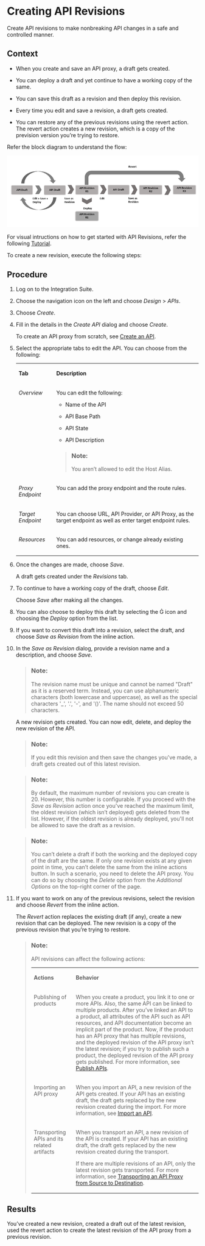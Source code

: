 <!-- loio0a0d7d41222e42e4834b30c89609f400 -->

<link rel="stylesheet" type="text/css" href="../css/sap-icons.css"/>

# Creating API Revisions

Create API revisions to make nonbreaking API changes in a safe and controlled manner.



## Context

-   When you create and save an API proxy, a draft gets created.

-   You can deploy a draft and yet continue to have a working copy of the same.

-   You can save this draft as a revision and then deploy this revision.

-   Every time you edit and save a revision, a draft gets created.

-   You can restore any of the previous revisions using the revert action. The revert action creates a new revision, which is a copy of the prevision version you’re trying to restore.


Refer the block diagram to understand the flow:

![](images/Revision_Flow_Diagram_a91e57d.png)

For visual intructions on how to get started with API Revisions, refer the following [Tutorial](https://developers.sap.com/tutorials/api-mgmt-revisioning.html).

To create a new revision, execute the following steps:



<a name="loio0a0d7d41222e42e4834b30c89609f400__steps_r3n_sj3_1yb"/>

## Procedure

1.  Log on to the Integration Suite.

2.  Choose the navigation icon on the left and choose *Design* \> *APIs*.

3.  Choose *Create*.

4.  Fill in the details in the *Create API* dialog and choose *Create*.

    To create an API proxy from scratch, see [Create an API](create-an-api-c0842d5.md).

5.  Select the appropriate tabs to edit the API. You can choose from the following:


    <table>
    <tr>
    <th valign="top">

    Tab


    
    </th>
    <th valign="top">

    Description


    
    </th>
    </tr>
    <tr>
    <td valign="top">
    
    *Overview* 


    
    </td>
    <td valign="top">
    
    You can edit the following:

    -   Name of the API

    -   API Base Path

    -   API State

    -   API Description


    > ### Note:  
    > You aren’t allowed to edit the Host Alias.


    
    </td>
    </tr>
    <tr>
    <td valign="top">
    
    *Proxy Endpoint* 


    
    </td>
    <td valign="top">
    
    You can add the proxy endpoint and the route rules.


    
    </td>
    </tr>
    <tr>
    <td valign="top">
    
    *Target Endpoint* 


    
    </td>
    <td valign="top">
    
    You can choose URL, API Provider, or API Proxy, as the target endpoint as well as enter target endpoint rules.


    
    </td>
    </tr>
    <tr>
    <td valign="top">
    
    *Resources* 


    
    </td>
    <td valign="top">
    
    You can add resources, or change already existing ones.


    
    </td>
    </tr>
    </table>
    
6.  Once the changes are made, choose *Save*.

    A draft gets created under the *Revisions* tab.

7.  To continue to have a working copy of the draft, choose *Edit*.

    Choose *Save* after making all the changes.

8.  You can also choose to deploy this draft by selecting the <span class="SAP-icons"></span> icon and choosing the *Deploy* option from the list.

9.  If you want to convert this draft into a revision, select the draft, and choose *Save as Revision* from the inline action.

10. In the *Save as Revision* dialog, provide a revision name and a description, and choose *Save*.

    > ### Note:  
    > The revision name must be unique and cannot be named "Draft" as it is a reserved term. Instead, you can use alphanumeric characters \(both lowercase and uppercase\), as well as the special characters '\_', '.', '-', and '\(\)'. The name should not exceed 50 characters.

    A new revision gets created. You can now edit, delete, and deploy the new revision of the API.

    > ### Note:  
    > If you edit this revision and then save the changes you've made, a draft gets created out of this latest revision.

    > ### Note:  
    > By default, the maximum number of revisions you can create is 20. However, this number is configurable. If you proceed with the *Save as Revision* action once you've reached the maximum limit, the oldest revision \(which isn’t deployed\) gets deleted from the list. However, if the oldest revision is already deployed, you'll not be allowed to save the draft as a revision.

    > ### Note:  
    > You can’t delete a draft if both the working and the deployed copy of the draft are the same. If only one revision exists at any given point in time, you can’t delete the same from the inline actions button. In such a scenario, you need to delete the API proxy. You can do so by choosing the *Delete* option from the *Additional Options* on the top-right corner of the page.

11. If you want to work on any of the previous revisions, select the revision and choose *Revert* from the inline action.

    The *Revert* action replaces the existing draft \(if any\), create a new revision that can be deployed. The new revision is a copy of the previous revision that you’re trying to restore.

    > ### Note:  
    > API revisions can affect the following actions:
    > 
    > 
    > <table>
    > <tr>
    > <th valign="top">
    > 
    > Actions
    > 
    > 
    > 
    > </th>
    > <th valign="top">
    > 
    > Behavior
    > 
    > 
    > 
    > </th>
    > </tr>
    > <tr>
    > <td valign="top">
    > 
    > Publishing of products
    > 
    > 
    > 
    > </td>
    > <td valign="top">
    > 
    > When you create a product, you link it to one or more APIs. Also, the same API can be linked to multiple products. After you’ve linked an API to a product, all attributes of the API such as API resources, and API documentation become an implicit part of the product. Now, if the product has an API proxy that has multiple revisions, and the deployed revision of the API proxy isn’t the latest revision; if you try to publish such a product, the deployed revision of the API proxy gets published. For more information, see [Publish APIs](publish-apis-75a4a11.md).
    > 
    > 
    > 
    > </td>
    > </tr>
    > <tr>
    > <td valign="top">
    > 
    > Importing an API proxy
    > 
    > 
    > 
    > </td>
    > <td valign="top">
    > 
    > When you import an API, a new revision of the API gets created. If your API has an existing draft, the draft gets replaced by the new revision created during the import. For more information, see [Import an API](import-an-api-9342a93.md).
    > 
    > 
    > 
    > </td>
    > </tr>
    > <tr>
    > <td valign="top">
    > 
    > Transporting APIs and its related artifacts
    > 
    > 
    > 
    > </td>
    > <td valign="top">
    > 
    > When you transport an API, a new revision of the API is created. If your API has an existing draft, the draft gets replaced by the new revision created during the transport.
    > 
    > If there are multiple revisions of an API, only the latest revision gets transported. For more information, see [Transporting an API Proxy from Source to Destination](transporting-an-api-proxy-from-source-to-destination-2fe1aa2.md).
    > 
    > 
    > 
    > </td>
    > </tr>
    > </table>




<a name="loio0a0d7d41222e42e4834b30c89609f400__result_mzc_3l3_1yb"/>

## Results

You’ve created a new revision, created a draft out of the latest revision, used the revert action to create the latest revision of the API proxy from a previous revision.

